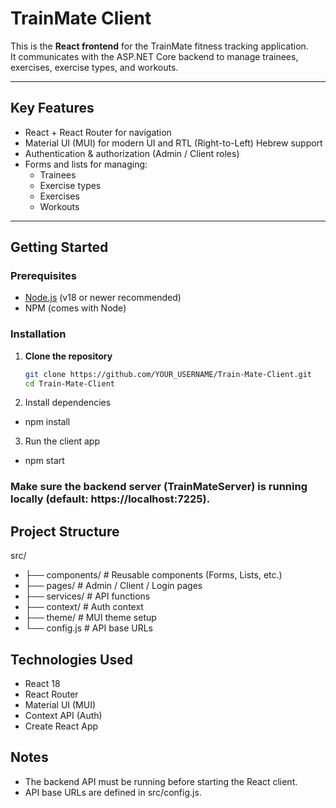 # TrainMate Client

This is the **React frontend** for the TrainMate fitness tracking application.  
It communicates with the ASP.NET Core backend to manage trainees, exercises, exercise types, and workouts.

---

## Key Features

- React + React Router for navigation
- Material UI (MUI) for modern UI and RTL (Right-to-Left) Hebrew support
- Authentication & authorization (Admin / Client roles)
- Forms and lists for managing:
  - Trainees
  - Exercise types
  - Exercises
  - Workouts

---

## Getting Started

### Prerequisites

- [Node.js](https://nodejs.org/) (v18 or newer recommended)
- NPM (comes with Node)

### Installation

1. **Clone the repository**
   ```bash
   git clone https://github.com/YOUR_USERNAME/Train-Mate-Client.git
   cd Train-Mate-Client
2. Install dependencies
  - npm install
3. Run the client app
- npm start

### Make sure the backend server (TrainMateServer) is running locally (default: https://localhost:7225).

## Project Structure
src/
- ├── components/      # Reusable components (Forms, Lists, etc.)
- ├── pages/           # Admin / Client / Login pages
- ├── services/        # API functions
- ├── context/         # Auth context
- ├── theme/           # MUI theme setup
- └── config.js        # API base URLs

## Technologies Used
- React 18
- React Router
- Material UI (MUI)
- Context API (Auth)
- Create React App

## Notes
- The backend API must be running before starting the React client.
- API base URLs are defined in src/config.js.
